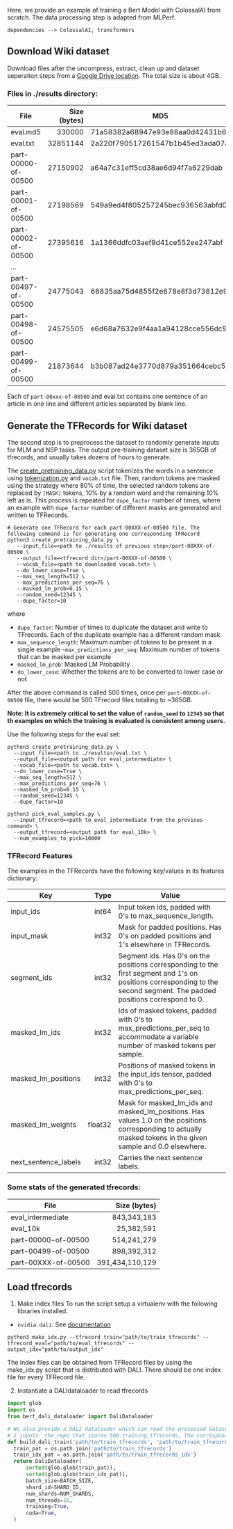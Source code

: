 

Here, we provide an example of training a Bert Model with ColossalAI from scratch. The data processing step is adapted from MLPerf.
```
dependencies --> ColossalAI, transformers
```

## Download Wiki dataset

Download files after the uncompress, extract, clean up and dataset seperation steps from a [Google Drive location](https://drive.google.com/corp/drive/u/0/folders/1cywmDnAsrP5-2vsr8GDc6QUc7VWe-M3v).  The total size is about 4GB.

### Files in ./results directory:

| File                | Size (bytes) | MD5                              |
| ------------------- | -----------: | -------------------------------- |
| eval.md5            |       330000 | 71a58382a68947e93e88aa0d42431b6c |
| eval.txt            |     32851144 | 2a220f790517261547b1b45ed3ada07a |
| part-00000-of-00500 |     27150902 | a64a7c31eff5cd38ae6d94f7a6229dab |
| part-00001-of-00500 |     27198569 | 549a9ed4f805257245bec936563abfd0 |
| part-00002-of-00500 |     27395616 | 1a1366ddfc03aef9d41ce552ee247abf |
| ...                 |              |                                  |
| part-00497-of-00500 |     24775043 | 66835aa75d4855f2e678e8f3d73812e9 |
| part-00498-of-00500 |     24575505 | e6d68a7632e9f4aa1a94128cce556dc9 |
| part-00499-of-00500 |     21873644 | b3b087ad24e3770d879a351664cebc5a |

Each of `part-00xxx-of-00500` and eval.txt contains one sentence of an article in one line and different articles separated by blank line.

## Generate the TFRecords for Wiki dataset

The second step is to preprocess the dataset to randomly generate inputs for MLM and NSP tasks. The output pre-training dataset size is 365GB of tfrecords, and usually takes dozens of hours to generate.

The [create_pretraining_data.py](./cleanup_scripts/create_pretraining_data.py) script tokenizes the words in a sentence using [tokenization.py](./creanup_scripts/tokenization.py) and `vocab.txt` file. Then, random tokens are masked using the strategy where 80% of time, the selected random tokens are replaced by `[MASK]` tokens, 10% by a random word and the remaining 10% left as is. This process is repeated for `dupe_factor` number of times, where an example with `dupe_factor` number of different masks are generated and written to TFRecords.

```shell
# Generate one TFRecord for each part-00XXX-of-00500 file. The following command is for generating one corresponding TFRecord
python3 create_pretraining_data.py \
   --input_file=<path to ./results of previous step>/part-00XXX-of-00500 \
   --output_file=<tfrecord dir>/part-00XXX-of-00500 \
   --vocab_file=<path to downloaded vocab.txt> \
   --do_lower_case=True \
   --max_seq_length=512 \
   --max_predictions_per_seq=76 \
   --masked_lm_prob=0.15 \
   --random_seed=12345 \
   --dupe_factor=10
```
where

- `dupe_factor`:  Number of times to duplicate the dataset and write to TFrecords. Each of the duplicate example has a different random mask
- `max_sequence_length`: Maximum number of tokens to be present in a single example
-`max_predictions_per_seq`: Maximum number of tokens that can be masked per example
- `masked_lm_prob`: Masked LM Probability
- `do_lower_case`: Whether the tokens are to be converted to lower case or not

After the above command is called 500 times, once per `part-00XXX-of-00500` file, there would be 500 TFrecord files totalling to ~365GB.

**Note: It is extremely critical to set the value of `random_seed` to `12345` so that th examples on which the training is evaluated is consistent among users.**

Use the following steps for the eval set:

```shell
python3 create_pretraining_data.py \
  --input_file=<path to ./results>/eval.txt \
  --output_file=<output path for eval_intermediate> \
  --vocab_file=<path to vocab.txt> \
  --do_lower_case=True \
  --max_seq_length=512 \
  --max_predictions_per_seq=76 \
  --masked_lm_prob=0.15 \
  --random_seed=12345 \
  --dupe_factor=10

python3 pick_eval_samples.py \
  --input_tfrecord=<path to eval_intermediate from the previous command> \
  --output_tfrecord=<output path for eval_10k> \
  --num_examples_to_pick=10000
```

### TFRecord Features

The examples in the TFRecords have the following key/values in its features dictionary:

| Key                  |    Type | Value                                                        |
| -------------------- | ------: | ------------------------------------------------------------ |
| input_ids            |   int64 | Input token ids, padded with 0's to max_sequence_length.     |
| input_mask           |   int32 | Mask for padded positions. Has 0's on padded positions and 1's elsewhere in TFRecords. |
| segment_ids          |   int32 | Segment ids. Has 0's on the positions corresponding to the first segment and 1's on positions corresponding to the second segment. The padded positions correspond to 0. |
| masked_lm_ids        |   int32 | Ids of masked tokens, padded with 0's to max_predictions_per_seq to accommodate a variable number of masked tokens per sample. |
| masked_lm_positions  |   int32 | Positions of masked tokens in the input_ids tensor, padded with 0's to max_predictions_per_seq. |
| masked_lm_weights    | float32 | Mask for masked_lm_ids and masked_lm_positions. Has values 1.0 on the positions corresponding to actually masked tokens in the given sample and 0.0 elsewhere. |
| next_sentence_labels |   int32 | Carries the next sentence labels.                            |

### Some stats of the generated tfrecords:

| File                |    Size (bytes) |
| ------------------- | --------------: |
| eval_intermediate   |     843,343,183 |
| eval_10k            |      25,382,591 |
| part-00000-of-00500 |     514,241,279 |
| part-00499-of-00500 |     898,392,312 |
| part-00XXX-of-00500 | 391,434,110,129 |

## Load tfrecords

1. Make index files
  To run the script setup a virtualenv with the following libraries installed.

  - `nvidia.dali`: See [documentation](https://docs.nvidia.com/deeplearning/dali/user-guide/docs/installation.html)

  ```
  python3 make_idx.py --tfrecord_train="path/to/train_tfrecords" --tfrecord_eval="path/to/eval_tfrecords" --output_idx="path/to/output_idx"
  ```

  The index files can be obtained from TFRecord files by using the make_idx.py script that is distributed with DALI. There should be one index file for every TFRecord file.

2. Instantiate a DALIdataloader to read tfrecords

  ```python
import glob
import os
from bert_dali_dataloader import DaliDataloader

# We also provide a DALI dataloader which can read the processed dataset. 
# 2 inputs: the repo that stores 500 training tfrecords, the corresponding index repo
def build_dali_train('path/to/train_tfrecords', 'path/to/train_tfrecords_idx'):
    train_pat = os.path.join('path/to/train_tfrecords')
    train_idx_pat = os.path.join('path/to/train_tfrecords_idx')
    return DaliDataloader(
        sorted(glob.glob(train_pat)),
        sorted(glob.glob(train_idx_pat)),
        batch_size=BATCH_SIZE,
        shard_id=SHARD_ID,
        num_shards=NUM_SHARDS,
        num_threads=16,
        training=True,
        cuda=True,  
    )
  ```
